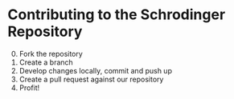 # Contributing to the Schrodinger Repository

0. Fork the repository
1. Create a branch
2. Develop changes locally, commit and push up
3. Create a pull request against our repository
4. Profit!
